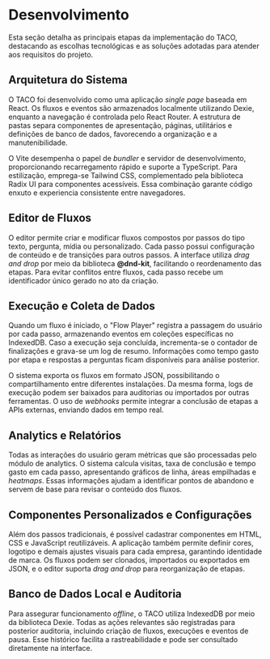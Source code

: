 # Desenvolvimento

Esta seção detalha as principais etapas da implementação do TACO, destacando as escolhas tecnológicas e as soluções adotadas para atender aos requisitos do projeto.

## Arquitetura do Sistema

O TACO foi desenvolvido como uma aplicação _single page_ baseada em React. Os fluxos e eventos são armazenados localmente utilizando Dexie, enquanto a navegação é controlada pelo React Router. A estrutura de pastas separa componentes de apresentação, páginas, utilitários e definições de banco de dados, favorecendo a organização e a manutenibilidade.

O Vite desempenha o papel de _bundler_ e servidor de desenvolvimento, proporcionando recarregamento rápido e suporte a TypeScript. Para estilização, emprega-se Tailwind CSS, complementado pela biblioteca Radix UI para componentes acessíveis. Essa combinação garante código enxuto e experiencia consistente entre navegadores.

## Editor de Fluxos

O editor permite criar e modificar fluxos compostos por passos do tipo texto, pergunta, mídia ou personalizado. Cada passo possui configuração de conteúdo e de transições para outros passos. A interface utiliza _drag and drop_ por meio da biblioteca **@dnd-kit**, facilitando o reordenamento das etapas. Para evitar conflitos entre fluxos, cada passo recebe um identificador único gerado no ato da criação.

## Execução e Coleta de Dados

Quando um fluxo é iniciado, o "Flow Player" registra a passagem do usuário por cada passo, armazenando eventos em coleções específicas no IndexedDB. Caso a execução seja concluída, incrementa-se o contador de finalizações e grava-se um log de resumo. Informações como tempo gasto por etapa e respostas a perguntas ficam disponíveis para análise posterior.

O sistema exporta os fluxos em formato JSON, possibilitando o compartilhamento entre diferentes instalações. Da mesma forma, logs de execução podem ser baixados para auditorias ou importados por outras ferramentas. O uso de _webhooks_ permite integrar a conclusão de etapas a APIs externas, enviando dados em tempo real.

## Analytics e Relatórios

Todas as interações do usuário geram métricas que são processadas pelo módulo de analytics. O sistema calcula visitas, taxa de conclusão e tempo gasto em cada passo, apresentando gráficos de linha, áreas empilhadas e _heatmaps_. Essas informações ajudam a identificar pontos de abandono e servem de base para revisar o conteúdo dos fluxos.

## Componentes Personalizados e Configurações

Além dos passos tradicionais, é possível cadastrar componentes em HTML, CSS e JavaScript reutilizáveis. A aplicação também permite definir cores, logotipo e demais ajustes visuais para cada empresa, garantindo identidade de marca. Os fluxos podem ser clonados, importados ou exportados em JSON, e o editor suporta _drag and drop_ para reorganização de etapas.

## Banco de Dados Local e Auditoria

Para assegurar funcionamento _offline_, o TACO utiliza IndexedDB por meio da biblioteca Dexie. Todas as ações relevantes são registradas para posterior auditoria, incluindo criação de fluxos, execuções e eventos de pausa. Esse histórico facilita a rastreabilidade e pode ser consultado diretamente na interface.

